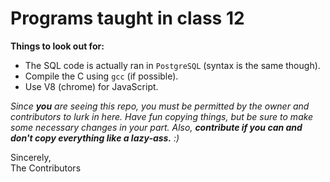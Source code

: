 # Programs taught in class 12

**Things to look out for:**

- The SQL code is actually ran in `PostgreSQL` (syntax is the same though).
- Compile the C using `gcc` (if possible).
- Use V8 (chrome) for JavaScript.




*Since **you** are seeing this repo, you must be permitted by the owner and contributors to lurk in here. Have fun copying things, but be sure to make some necessary changes in your part. Also, **contribute if you can and don't copy everything like a lazy-ass.** :)*




Sincerely,  
The Contributors
